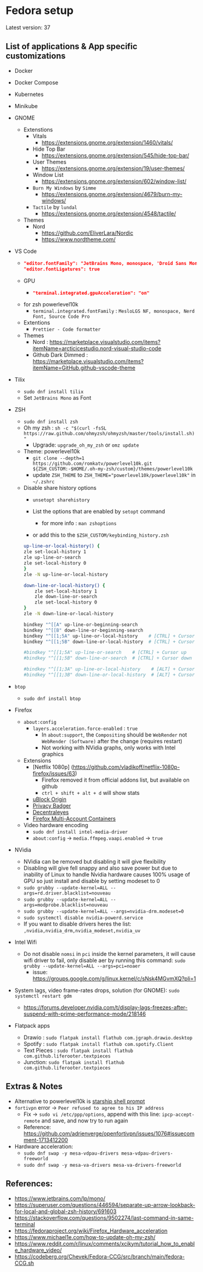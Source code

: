 # Fedora setup

Latest version: 37

## List of applications & App specific customizations

- Docker
- Docker Compose
- Kubernetes
- Minikube
- GNOME
  - Extenstions
    - Vitals
      - https://extensions.gnome.org/extension/1460/vitals/
    - Hide Top Bar
      - https://extensions.gnome.org/extension/545/hide-top-bar/
    - User Themes
      - https://extensions.gnome.org/extension/19/user-themes/
    - Window List
      - https://extensions.gnome.org/extension/602/window-list/
    - `Burn My Windows` by `Simme`
      - https://extensions.gnome.org/extension/4679/burn-my-windows/
    - `Tactile` by `lundal`
      - https://extensions.gnome.org/extension/4548/tactile/
  - Themes
    - Nord
      - https://github.com/EliverLara/Nordic
      - https://www.nordtheme.com/
- VS Code
  - ```json
    "editor.fontFamily": "JetBrains Mono, monospace, 'Droid Sans Mono'",
    "editor.fontLigatures": true
    ```
  - GPU
    - ```json
      "terminal.integrated.gpuAcceleration": "on"
      ```
  - for zsh powerlevel10k
    - `terminal.integrated.fontFamily` : `MesloLGS NF, monospace, Nerd Font, Source Code Pro`
  - Extentions
    - `Prettier - Code formatter`
  - Themes
    - Nord : https://marketplace.visualstudio.com/items?itemName=arcticicestudio.nord-visual-studio-code
    - Github Dark Dimmed : https://marketplace.visualstudio.com/items?itemName=GitHub.github-vscode-theme
- Tilix
  - `sudo dnf install tilix`
  - Set `JetBrains Mono` as Font
- ZSH
  - `sudo dnf install zsh`
  - Oh my zsh : `sh -c "$(curl -fsSL https://raw.github.com/ohmyzsh/ohmyzsh/master/tools/install.sh)"`
    - Upgrade: `upgrade_oh_my_zsh` or `omz update`
  - Theme: powerlevel10k
    - `git clone --depth=1 https://github.com/romkatv/powerlevel10k.git ${ZSH_CUSTOM:-$HOME/.oh-my-zsh/custom}/themes/powerlevel10k`
    - update `ZSH_THEME` to `ZSH_THEME="powerlevel10k/powerlevel10k"` in `~/.zshrc`
  - Disable share history options
    - `unsetopt sharehistory`
    - List the options that are enabled by `setopt` command
      - for more info : `man zshoptions`

    - or add this to the `$ZSH_CUSTOM/keybinding_history.zsh`
    ```sh
    up-line-or-local-history() {
    zle set-local-history 1
    zle up-line-or-search
    zle set-local-history 0
    }
    zle -N up-line-or-local-history

    down-line-or-local-history() {
        zle set-local-history 1
        zle down-line-or-search
        zle set-local-history 0
    }
    zle -N down-line-or-local-history

    bindkey "^[[A" up-line-or-beginning-search
    bindkey "^[[B" down-line-or-beginning-search
    bindkey "^[[1;5A" up-line-or-local-history    # [CTRL] + Cursor up
    bindkey "^[[1;5B" down-line-or-local-history  # [CTRL] + Cursor down

    #bindkey "^[[1;5A" up-line-or-search    # [CTRL] + Cursor up
    #bindkey "^[[1;5B" down-line-or-search  # [CTRL] + Cursor down

    #bindkey "^[[1;3A" up-line-or-local-history    # [ALT] + Cursor up
    #bindkey "^[[1;3B" down-line-or-local-history  # [ALT] + Cursor down
    ```
- `btop`
  - `sudo dnf install btop`
- Firefox
  - `about:config`
    - `layers.acceleration.force-enabled` : `true`
      - In `about:support`, the `Compositing`	should be `WebRender` not `WebRender (Software)` after the change (requires restart)
      - Not working with NVidia graphs, only works with Intel graphics
  - Extensions
    - [Netflix 1080p] (https://github.com/vladikoff/netflix-1080p-firefox/issues/63)
      - Firefox removed it from official addons list, but available on github
      - `ctrl + shift + alt + d` will show stats
    - [uBlock Origin](https://addons.mozilla.org/en-US/firefox/addon/ublock-origin/)
    - [Privacy Badger](https://addons.mozilla.org/en-US/firefox/addon/privacy-badger17/)
    - [Decentraleyes](https://addons.mozilla.org/en-US/firefox/addon/decentraleyes/)
    - [Firefox Multi-Account Containers](https://addons.mozilla.org/en-US/firefox/addon/multi-account-containers/)
  - Video hardware encoding
    - `sudo dnf install intel-media-driver`
    - `about:config` -> `media.ffmpeg.vaapi.enabled` -> `true`
- NVidia
  - NVidia can be removed but disabling it will give flexibility
  - Disabling will give fell snappy and also save power but due to inability of Linux to handle Nvidia hardware causes 100% usage of GPU so just install and disable by setting modeset to 0
  - `sudo grubby --update-kernel=ALL --args=rd.driver.blacklist=nouveau`
  - `sudo grubby --update-kernel=ALL --args=modprobe.blacklist=nouveau`
  - `sudo grubby --update-kernel=ALL --args=nvidia-drm.modeset=0`
  - `sudo systemctl disable nvidia-powerd.service`
  - If you want to disable drivers heres the list: `,nvidia,nvidia_drm,nvidia_modeset,nvidia_uv`
- Intel Wifi
  - Do not disable `nomsi` in `pci` inside the kernel parameters, it will cause wifi driver to fail, only disable aer by running this command: `sudo grubby --update-kernel=ALL --args=pci=noaer`
    - issue: https://groups.google.com/g/linux.kernel/c/sNsk4MGvmXQ?pli=1

- System lags, video frame-rates drops, solution (for GNOME): `sudo systemctl restart gdm`
  - https://forums.developer.nvidia.com/t/display-lags-freezes-after-suspend-with-prime-performance-mode/218146
- Flatpack apps
  - Drawio : `sudo flatpak install flathub com.jgraph.drawio.desktop`
  - Spotify : `sudo flatpak install flathub com.spotify.Client`
  - Text Pieces : `sudo flatpak install flathub com.github.liferooter.textpieces`
  - Junction: `sudo flatpak install flathub com.github.liferooter.textpieces`
## Extras & Notes
- Alternative to powerlevel10k is [starship shell prompt](https://starship.rs/)
- `fortivpn` error -> `Peer refused to agree to his IP address`
  - Fix -> `sudo vi /etc/ppp/options`, append with this line: `ipcp-accept-remote` and save, and now try to run again
  - Reference: https://github.com/adrienverge/openfortivpn/issues/1076#issuecomment-1713412200
- Hardware acceleration:
  - `sudo dnf swap -y mesa-vdpau-drivers mesa-vdpau-drivers-freeworld`
  - `sudo dnf swap -y mesa-va-drivers mesa-va-drivers-freeworld`

## References:
- https://www.jetbrains.com/lp/mono/
- https://superuser.com/questions/446594/separate-up-arrow-lookback-for-local-and-global-zsh-history/691603
- https://stackoverflow.com/questions/9502274/last-command-in-same-terminal
- https://fedoraproject.org/wiki/Firefox_Hardware_acceleration
- https://www.michael1e.com/how-to-update-oh-my-zsh/
- https://www.reddit.com/r/linux/comments/xcikym/tutorial_how_to_enable_hardware_video/
- https://codeberg.org/Chevek/Fedora-CCG/src/branch/main/fedora-CCG.sh
